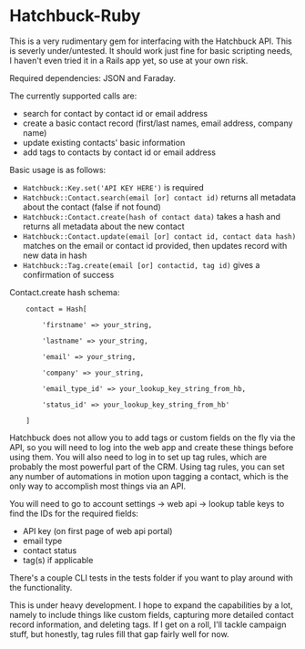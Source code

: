# Hatchbuck-Ruby 

This is a very rudimentary gem for interfacing with the Hatchbuck API. This is severly under/untested. It should work just fine for basic scripting needs, I haven't even tried it in a Rails app yet, so use at your own risk. 

Required dependencies: JSON and Faraday. 

The currently supported calls are:

- search for contact by contact id or email address
- create a basic contact record (first/last names, email address, company name)
- update existing contacts' basic information
- add tags to contacts by contact id or email address

Basic usage is as follows:

- `Hatchbuck::Key.set('API KEY HERE')` is required
- `Hatchbuck::Contact.search(email [or] contact id)` returns all metadata about the contact (false if not found)
- `Hatchbuck::Contact.create(hash of contact data)` takes a hash and returns all metadata about the new contact
- `Hatchbuck::Contact.update(email [or] contact id, contact data hash)` matches on the email or contact id provided, then updates record with new data in hash
- `Hatchbuck::Tag.create(email [or] contactid, tag id)` gives a confirmation of success

Contact.create hash schema:

		contact = Hash[

			'firstname' => your_string,

			'lastname' => your_string,

			'email' => your_string,

			'company' => your_string,

			'email_type_id' => your_lookup_key_string_from_hb,

			'status_id' => your_lookup_key_string_from_hb'

		]


Hatchbuck does not allow you to add tags or custom fields on the fly via the API, so you will need to log into the web app and create these things before using them. You will also need to log in to set up tag rules, which are probably the most powerful part of the CRM. Using tag rules, you can set any number of automations in motion upon tagging a contact, which is the only way to accomplish most things via an API.

You will need to go to account settings -> web api -> lookup table keys to find the IDs for the required fields:

- API key (on first page of web api portal)
- email type
- contact status
- tag(s) if applicable

There's a couple CLI tests in the tests folder if you want to play around with the functionality. 

This is under heavy development. I hope to expand the capabilities by a lot, namely to include things like custom fields, capturing more detailed contact record information, and deleting tags. If I get on a roll, I'll tackle campaign stuff, but honestly, tag rules fill that gap fairly well for now. 
